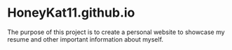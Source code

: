 # HoneyKat11.github.io
The purpose of this project is to create a personal website to showcase my resume and other important information about myself.

